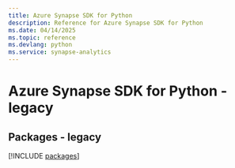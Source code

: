 ```yaml
---
title: Azure Synapse SDK for Python
description: Reference for Azure Synapse SDK for Python
ms.date: 04/14/2025
ms.topic: reference
ms.devlang: python
ms.service: synapse-analytics
---
```

# Azure Synapse SDK for Python - legacy
## Packages - legacy
[!INCLUDE [packages](synapse-index.md)]